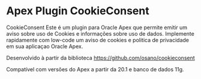 # Apex Plugin CookieConsent
CookieConsent
Este é um plugin para Oracle Apex que permite emitir um aviso sobre uso de Cookies e informações sobre uso de dados.
Implemente rapidamente com low-code um aviso de cookies e politica de privacidade em sua aplicaçao Oracle Apex.

Desenvolvido à partir da biblioteca https://github.com/osano/cookieconsent

Compatível com versões do Apex a partir da 20.1 e banco de dados 11g.
